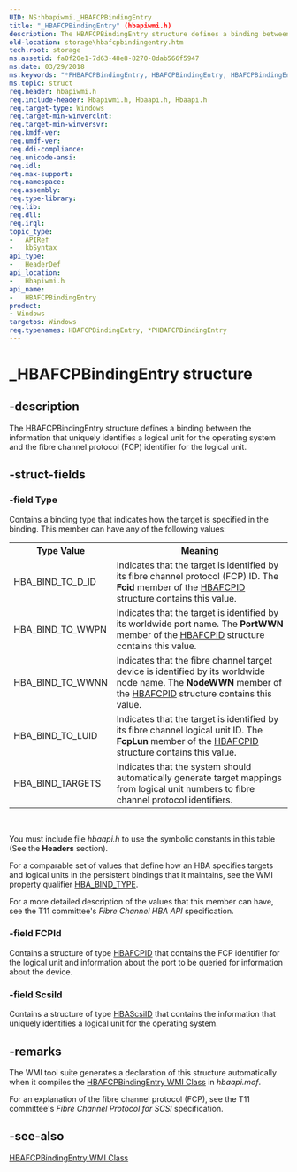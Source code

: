 ```yaml
---
UID: NS:hbapiwmi._HBAFCPBindingEntry
title: "_HBAFCPBindingEntry" (hbapiwmi.h)
description: The HBAFCPBindingEntry structure defines a binding between the information that uniquely identifies a logical unit for the operating system and the fibre channel protocol (FCP) identifier for the logical unit.
old-location: storage\hbafcpbindingentry.htm
tech.root: storage
ms.assetid: fa0f20e1-7d63-48e8-8270-8dab566f5947
ms.date: 03/29/2018
ms.keywords: "*PHBAFCPBindingEntry, HBAFCPBindingEntry, HBAFCPBindingEntry structure [Storage Devices], PHBAFCPBindingEntry, PHBAFCPBindingEntry structure pointer [Storage Devices], _HBAFCPBindingEntry, hbapiwmi/HBAFCPBindingEntry, hbapiwmi/PHBAFCPBindingEntry, storage.hbafcpbindingentry, structs-Fibre_1b8c019a-3cec-4aa3-b43c-8f52168c7a03.xml"
ms.topic: struct
req.header: hbapiwmi.h
req.include-header: Hbapiwmi.h, Hbaapi.h, Hbaapi.h
req.target-type: Windows
req.target-min-winverclnt: 
req.target-min-winversvr: 
req.kmdf-ver: 
req.umdf-ver: 
req.ddi-compliance: 
req.unicode-ansi: 
req.idl: 
req.max-support: 
req.namespace: 
req.assembly: 
req.type-library: 
req.lib: 
req.dll: 
req.irql: 
topic_type:
-	APIRef
-	kbSyntax
api_type:
-	HeaderDef
api_location:
-	Hbapiwmi.h
api_name:
-	HBAFCPBindingEntry
product:
- Windows
targetos: Windows
req.typenames: HBAFCPBindingEntry, *PHBAFCPBindingEntry
---
```


# _HBAFCPBindingEntry structure


## -description


The HBAFCPBindingEntry structure defines a binding between the information that uniquely identifies a logical unit for the operating system and the fibre channel protocol (FCP) identifier for the logical unit. 


## -struct-fields




### -field Type

Contains a binding type that indicates how the target is specified in the binding. This member can have any of the following values:  

<table>
<tr>
<th>Type Value</th>
<th>Meaning</th>
</tr>
<tr>
<td>
HBA_BIND_TO_D_ID

</td>
<td>
Indicates that the target is identified by its fibre channel protocol (FCP) ID. The <b>Fcid</b> member of the <a href="https://msdn.microsoft.com/library/windows/hardware/ff556038">HBAFCPID</a> structure contains this value.

</td>
</tr>
<tr>
<td>
HBA_BIND_TO_WWPN

</td>
<td>
Indicates that the target is identified by its worldwide port name. The <b>PortWWN</b> member of the <a href="https://msdn.microsoft.com/library/windows/hardware/ff556038">HBAFCPID</a> structure contains this value.

</td>
</tr>
<tr>
<td>
HBA_BIND_TO_WWNN

</td>
<td>
Indicates that the fibre channel target device is identified by its worldwide node name. The <b>NodeWWN</b> member of the <a href="https://msdn.microsoft.com/library/windows/hardware/ff556038">HBAFCPID</a> structure contains this value.

</td>
</tr>
<tr>
<td>
HBA_BIND_TO_LUID

</td>
<td>
Indicates that the target is identified by its fibre channel logical unit ID. The <b>FcpLun</b> member of the <a href="https://msdn.microsoft.com/library/windows/hardware/ff556038">HBAFCPID</a> structure contains this value.

</td>
</tr>
<tr>
<td>
HBA_BIND_TARGETS

</td>
<td>
Indicates that the system should automatically generate target mappings from logical unit numbers to fibre channel protocol identifiers. 

</td>
</tr>
</table>
 

You must include file <i>hbaapi.h </i>to use the symbolic constants in this table (See the <b>Headers</b> section).

For a comparable set of values that define how an HBA specifies targets and logical units in the persistent bindings that it maintains, see the WMI property qualifier <a href="https://msdn.microsoft.com/library/windows/hardware/ff556046">HBA_BIND_TYPE</a>. 

For a more detailed description of the values that this member can have, see the T11 committee's <i>Fibre Channel HBA API</i> specification. 


### -field FCPId

Contains a structure of type <a href="https://msdn.microsoft.com/library/windows/hardware/ff556038">HBAFCPID</a> that contains the FCP identifier for the logical unit and information about the port to be queried for information about the device.


### -field ScsiId

Contains a structure of type <a href="https://msdn.microsoft.com/library/windows/hardware/ff556042">HBAScsiID</a> that contains the information that uniquely identifies a logical unit for the operating system. 


## -remarks



The WMI tool suite generates a declaration of this structure automatically when it compiles the <a href="https://msdn.microsoft.com/library/windows/hardware/ff556037">HBAFCPBindingEntry WMI Class</a> in <i>hbaapi.mof</i>. 

For an explanation of the fibre channel protocol (FCP), see the T11 committee's <i>Fibre Channel Protocol for SCSI</i> specification. 




## -see-also




<a href="https://msdn.microsoft.com/library/windows/hardware/ff556037">HBAFCPBindingEntry WMI Class</a>
 

 

